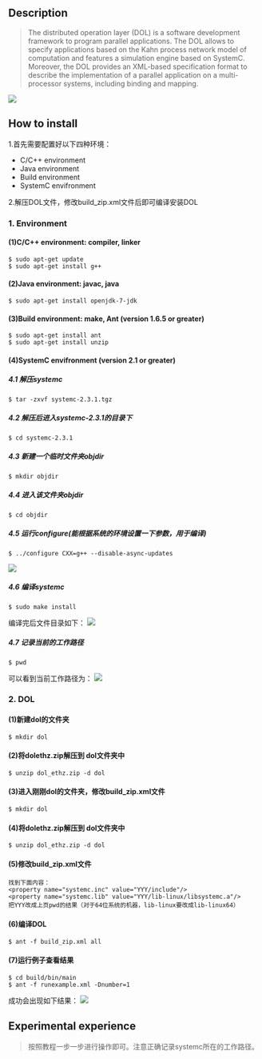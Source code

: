 ## Description
> The distributed operation layer (DOL) is a software development framework to program parallel applications. 
The DOL allows to specify applications based on the Kahn process network model of computation and features a simulation engine based on SystemC. 
Moreover, the DOL provides an XML-based specification format to describe the implementation of a parallel application on a multi-processor systems, including binding and mapping.

![](http://i.imgur.com/hes8ikW.png)
##  How to install
1.首先需要配置好以下四种环境：

* C/C++ environment
* Java environment
* Build environment
* SystemC envifronment

2.解压DOL文件，修改build_zip.xml文件后即可编译安装DOL


### 1. Environment
#### (1)C/C++ environment: compiler, linker
	$ sudo apt-get update       
   	$ sudo apt-get install g++
#### (2)Java environment: javac, java
	$ sudo apt-get install openjdk-7-jdk
#### (3)Build environment: make, Ant (version 1.6.5 or greater)
 	$ sudo apt-get install ant
	$ sudo apt-get install unzip
#### (4)SystemC envifronment (version 2.1 or greater)


##### 4.1 解压systemc
	$ tar -zxvf systemc-2.3.1.tgz

##### 4.2 解压后进入systemc-2.3.1的目录下
	$ cd systemc-2.3.1
##### 4.3 新建一个临时文件夹objdir
	$ mkdir objdir
##### 4.4 进入该文件夹objdir
	$ cd objdir
##### 4.5 运行configure(能根据系统的环境设置一下参数，用于编译)
	$ ../configure CXX=g++ --disable-async-updates

![](http://i.imgur.com/uccWP5d.png)
##### 4.6 编译systemc
	$ sudo make install
编译完后文件目录如下：
![](http://i.imgur.com/dE670qF.png)
##### 4.7 记录当前的工作路径
	$ pwd
可以看到当前工作路径为：
![](http://i.imgur.com/HQN6xVp.png)




### 2. DOL
#### (1)新建dol的文件夹 
	$ mkdir dol
#### (2)将dolethz.zip解压到 dol文件夹中
	$ unzip dol_ethz.zip -d dol
#### (3)进入刚刚dol的文件夹，修改build_zip.xml文件 
	$ mkdir dol
#### (4)将dolethz.zip解压到 dol文件夹中
	$ unzip dol_ethz.zip -d dol
#### (5)修改build_zip.xml文件
	找到下面内容：
	<property name="systemc.inc" value="YYY/include"/>
	<property name="systemc.lib" value="YYY/lib-linux/libsystemc.a"/>
	把YYY改成上页pwd的结果（对于64位系统的机器，lib-linux要改成lib-linux64）
#### (6)编译DOL
	$ ant -f build_zip.xml all
#### (7)运行例子查看结果
	$ cd build/bin/main
 	$ ant -f runexample.xml -Dnumber=1

成功会出现如下结果：
![](http://i.imgur.com/tVgJApn.png)


## Experimental experience
> 按照教程一步一步进行操作即可。注意正确记录systemc所在的工作路径。
